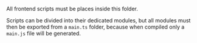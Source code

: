 All frontend scripts must be places inside this folder.

Scripts can be divided into their dedicated modules, but all modules must then be exported from a `main.ts` folder, because when compiled only a `main.js` file will be generated.